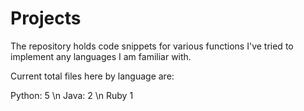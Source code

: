 # Projects

The repository holds code snippets for various functions I've tried to implement any languages I am familiar with. 


Current total files here by language are:

Python: 5 \n
Java: 2   \n
Ruby 1
